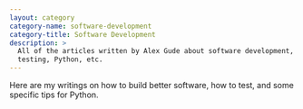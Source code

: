 ```yaml
---
layout: category
category-name: software-development
category-title: Software Development
description: >
  All of the articles written by Alex Gude about software development,
  testing, Python, etc.
---
```


Here are my writings on how to build better software, how to test, and some
specific tips for Python.
